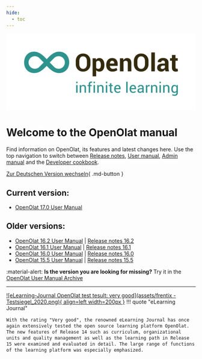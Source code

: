 ```yaml
---
hide:
  - toc
---
```

![Logo: OpenOlat – infinite learning](assets/OpenOlat_Logo_claim_RGB.png)

# Welcome to the OpenOlat manual

Find information on OpenOlat, its features and latest changes here. Use the top navigation to switch between 
[Release notes](release_notes/), [User manual](manual_user/), [Admin manual](manual_admin/) and the [Developer cookbook](manual_dev/).

[Zur Deutschen Version wechseln](/de/){ .md-button } 

## Current version:

- [OpenOlat 17.0 User Manual](manual_user/general/)

## Older versions:

- [OpenOlat 16.2 User Manual](/archive_mkdocs/16.2/manual_user/general/) | [Release notes 16.2](release_notes/Release_notes_16.2.md)
- [OpenOlat 16.1 User Manual](/archive_confluence/display/OO161EN.html) | [Release notes 16.1](release_notes/Release_notes_16.1.md)
- [OpenOlat 16.0 User Manual](/archive_confluence/display/OO160EN.html) | [Release notes 16.0](release_notes/Release_notes_16.0.md)
- [OpenOlat 15.5 User Manual](/archive_confluence/display/OO155EN.html) | [Release notes 15.5](release_notes/Release_notes_15.5.md)


:material-alert: **Is the version you are looking for missing?** Try it in the [OpenOlat User Manual Archive](archive.md)


***

[![eLearning-Journal OpenOlat test tesult: very good](assets/frentix - Testsiegel_2020.png){ align=left width=200px }](assets/eLJ12020_TEST_Frentix.pdf)
!!! quote "eLearning Journal"
	
	With the rating "Very good", the renowned eLearning Journal has once again extensively tested the open source learning platform OpenOlat. The new features of Release 14 such as curriculum, organizational units and quality management as well as the learning path in Release 15 were examined and evaluated in detail. The large range of functions of the learning platform was especially emphasized.
